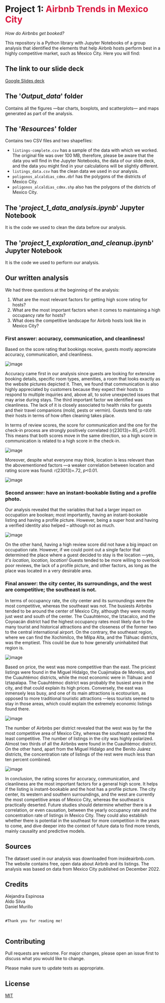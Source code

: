 # Project 1: <font color='crimson'>Airbnb Trends in Mexico City</font>

*How do Airbnbs get booked?*

This repository is a Python library with Jupyter Notebooks of a group analysis that identified the elements that help Airbnb hosts perform best in a highly competitive market, such as Mexico City. Here you will find:

## The link to our slide deck

[Google Slides deck](https://docs.google.com/presentation/d/1ackgipuGAcztUlJ_ftdtSCkch9yrqRrdwPKUquYkFho/)

## The '*Output_data*' folder

Contains all the figures —bar charts, boxplots, and scatterplots— and maps generated as part of the analysis.

## The '*Resources*' folder

Contains two CSV files and two shapefiles: 
- ```listings-complete.csv``` has a sample of the data with which we worked. The original file was over 100 MB, therefore, please be aware that the data you will find in the Jupyter Notebooks, the data of our slide deck, and the data you might find in your calculations will be slightly different.
- ```listings_data.csv``` has the clean data we used in our analysis.
- ```poligonos_alcaldias_cdmx.dbf``` has the polygons of the districts of Mexico City.
- ```poligonos_alcaldias_cdmx.shp``` also has the polygons of the districts of Mexico City.

## The '*project_1_data_analysis.ipynb*' Jupyter Notebook
It is the code we used to clean the data before our analysis.

## The '*project_1_exploration_and_cleanup.ipynb*' Jupyter Notebook
It is the code we used to perform our analysis.

## Our written analysis

We had three questions at the beginning of the analysis:
1. What are the most relevant factors for getting high score rating for hosts?
2. What are the most important factors when it comes to maintaining a high occupancy rate for hosts? 
3. What does the competitive landscape for Airbnb hosts look like in Mexico City?

### First answer: accuracy, communication, and cleanliness!

Based on the score rating that bookings receive, guests mostly appreciate accuracy, communication, and cleanliness.

![image](https://user-images.githubusercontent.com/118868483/220541567-af6e2634-4a89-4432-9720-a6b0745df11b.png)

Accuracy came first in our analysis since guests are looking for extensive booking details, specific room types, amenities, a room that looks exactly as the website pictures depicted it. Then, we found that communication is also highly appreciated by customers because they expect their hosts to respond to multiple inquiries and, above all, to solve unexpected issues that may arise during stays. The third important factor we identified was cleanliness. The lack of it is closely associated to health risks for guests and their travel companions (mold, pests or vermin). Guests tend to rate their hosts in terms of how often cleaning takes place.

In terms of review scores, the score for communication and the one for the check-in process are strongly positively correlated (r(23013)=.85, *p*<0.01). This means that both scores move in the same direction, so a high score in communication is related to a high score in the check-in.

![image](https://user-images.githubusercontent.com/118868483/220541624-7764b487-03ee-40bc-941e-b4f9074a389c.png)

Moreover, despite what everyone may think, location is less relevant than the abovementioned factors —a weaker correlation between location and rating score was found: r(23013)=.72, *p*<0.01. 

![image](https://user-images.githubusercontent.com/118868483/220541660-45c25397-1b89-428f-80cd-a21b4207e2c8.png)

### Second answer: have an instant-bookable listing and a profile photo. 

Our analysis revealed that the variables that had a larger impact on occupation are boolean; most importantly, having an instant-bookable listing and having a profile picture. However, being a super host and having a verified identity also helped – although not as much.

![image](https://github.com/aldosilesp/project-1/blob/main/Output_data/barchart-Superhost_occupancy.png)

On the other hand, having a high review score did not have a big impact on occupation rate. However, if we could point out a single factor that determined the place where a guest decided to stay is the location —yes, *it's location, location, location!* Guests tended to be more willing to overlook poor reviews, the lack of a profile picture, and other factors, as long as the place was located in a very desirable area.


### Final answer: the city center, its surroundings, and the west are competitive; the southeast is not.

In terms of occupancy rate, the city center and its surroundings were the most competitive, whereas the southeast was not. The busiests Airbnbs tended to be around the center of Mexico City, although they were mostly just west and south of the center. The Cuauhtémoc, the Iztacalco, and the Coyoacán district had the highest occupancy rates most likely due to the many tourist and historical attractions and the closeness of the former two to the central international airport. On the contrary, the southeast region, where we can find the Xochimilco, the Milpa Alta, and the Tláhuac districts, was the emptiest. This could be due to how generally uninhabited that region is.

![image](https://github.com/aldosilesp/project-1/blob/main/Output_data/map-Median%20yearly%20occupancy%20rate%20per%20district.png)

Based on price, the west was more competitive than the east. The priciest listings were found in the Miguel Hidalgo, the Cuajimalpa de Morelos, and the Cuauhtémoc districts, while the most economic were in Tláhuac and Iztapalapa. The Cuauhtémoc district was probably the busiest area in the city, and that could explain its high prices. Conversely, the east was inmensely less busy, and one of its main attractions is ecotourism, as opposed to more traditional touristic attractions —less tourists seemed to stay in those areas, which could explain the extremely economic listings found there.

![image](https://github.com/aldosilesp/project-1/blob/main/Output_data/map-Median%20price%20per%20night%20per%20district.png)

The number of Airbnbs per district revealed that the west was by far the most competitive area of Mexico City, whereas the southeast seemed the least competitive. The number of listings in the city was highly polarized. Almost two thirds of all the Airbnbs were found in the Cuauhtémoc district. On the other hand, apart from the Miguel Hidalgo and the Benito Juárez districts, the concentration rate of listings of the rest were much less than ten percent combined.

![image](https://github.com/aldosilesp/project-1/blob/main/Output_data/map-Concentration%20rate%20of%20listings%20per%20district.png)

In conclusion, the rating scores for accuracy, communication, and cleanliness are the most important factors for a general high score. It helps if the listing is instant-bookable and the host has a profile picture. The city center, its western and southern surroundings, and the west are currently the most competitive areas of Mexico City, whereas the southeast is practically deserted. Future studies should determine whether there is a correlation, or even causation, between the yearly occupancy rate and the concentration rate of listings in Mexico City. They could also establish whether there is potential in the southeast for more competition in the years to come, and dive deeper into the context of future data to find more trends, mainly causality and predictive models.

## Sources

The dataset used in our analysis was downloaded from insideairbnb.com. The website contains free, open data about Airbnb and its listings. The analysis was based on data from Mexico City published on December 2022.


## Credits

Alejandra Espinosa<br>
Aldo Silva<br>
Daniel Murillo<br>
<br>

```#Thank you for reading me!```
<br>
<br>

## Contributing

Pull requests are welcome. For major changes, please open an issue first to discuss what you would like to change.

Please make sure to update tests as appropriate.

## License

[MIT](https://choosealicense.com/licenses/mit/)
